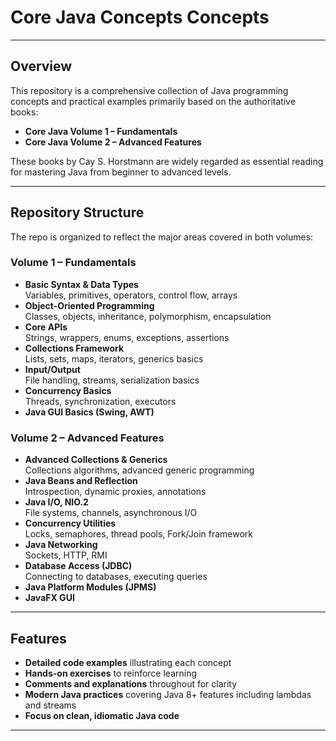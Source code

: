 # Core Java Concepts Concepts

----

## Overview

This repository is a comprehensive collection of Java programming concepts and practical examples primarily based on the authoritative books:

- **Core Java Volume 1 – Fundamentals**
- **Core Java Volume 2 – Advanced Features**

These books by Cay S. Horstmann are widely regarded as essential reading for mastering Java from beginner to advanced levels.

---

## Repository Structure

The repo is organized to reflect the major areas covered in both volumes:

### Volume 1 – Fundamentals
- **Basic Syntax & Data Types**  
  Variables, primitives, operators, control flow, arrays
- **Object-Oriented Programming**  
  Classes, objects, inheritance, polymorphism, encapsulation
- **Core APIs**  
  Strings, wrappers, enums, exceptions, assertions
- **Collections Framework**  
  Lists, sets, maps, iterators, generics basics
- **Input/Output**  
  File handling, streams, serialization basics
- **Concurrency Basics**  
  Threads, synchronization, executors
- **Java GUI Basics (Swing, AWT)**

### Volume 2 – Advanced Features
- **Advanced Collections & Generics**  
  Collections algorithms, advanced generic programming
- **Java Beans and Reflection**  
  Introspection, dynamic proxies, annotations
- **Java I/O, NIO.2**  
  File systems, channels, asynchronous I/O
- **Concurrency Utilities**  
  Locks, semaphores, thread pools, Fork/Join framework
- **Java Networking**  
  Sockets, HTTP, RMI
- **Database Access (JDBC)**  
  Connecting to databases, executing queries
- **Java Platform Modules (JPMS)**
- **JavaFX GUI**

---

## Features

- **Detailed code examples** illustrating each concept
- **Hands-on exercises** to reinforce learning
- **Comments and explanations** throughout for clarity
- **Modern Java practices** covering Java 8+ features including lambdas and streams
- **Focus on clean, idiomatic Java code**

---
